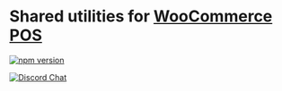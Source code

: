 # Shared utilities for [WooCommerce POS](https://wcpos.com)

[![npm version](https://badge.fury.io/js/@wcpos%2Futils.svg)](https://badge.fury.io/js/@wcpos%2Futils)

[![Discord Chat](https://img.shields.io/discord/711884517081612298?color=%237289DA&label=WCPOS&logo=discord&logoColor=white)](https://wcpos.com/discord)